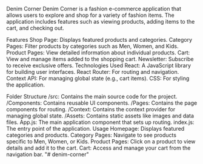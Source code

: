 Denim Corner
Denim Corner is a fashion e-commerce application that allows users to explore and shop for a variety of fashion items. The application includes features such as viewing products, adding items to the cart, and checking out.

Features
Shop Page: Displays featured products and categories.
Category Pages: Filter products by categories such as Men, Women, and Kids.
Product Pages: View detailed information about individual products.
Cart: View and manage items added to the shopping cart.
Newsletter: Subscribe to receive exclusive offers.
Technologies Used
React: A JavaScript library for building user interfaces.
React Router: For routing and navigation.
Context API: For managing global state (e.g., cart items).
CSS: For styling the application.

Folder Structure
/src: Contains the main source code for the project.
/Components: Contains reusable UI components.
/Pages: Contains the page components for routing.
/Context: Contains the context provider for managing global state.
/Assets: Contains static assets like images and data files.
App.js: The main application component that sets up routing.
index.js: The entry point of the application.
Usage
Homepage: Displays featured categories and products.
Category Pages: Navigate to see products specific to Men, Women, or Kids.
Product Pages: Click on a product to view details and add it to the cart.
Cart: Access and manage your cart from the navigation bar.
"# denim-corner" 
